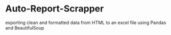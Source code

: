 # Auto-Report-Scrapper
exporting clean and formatted data from HTML to an excel file using Pandas and BeautifulSoup
